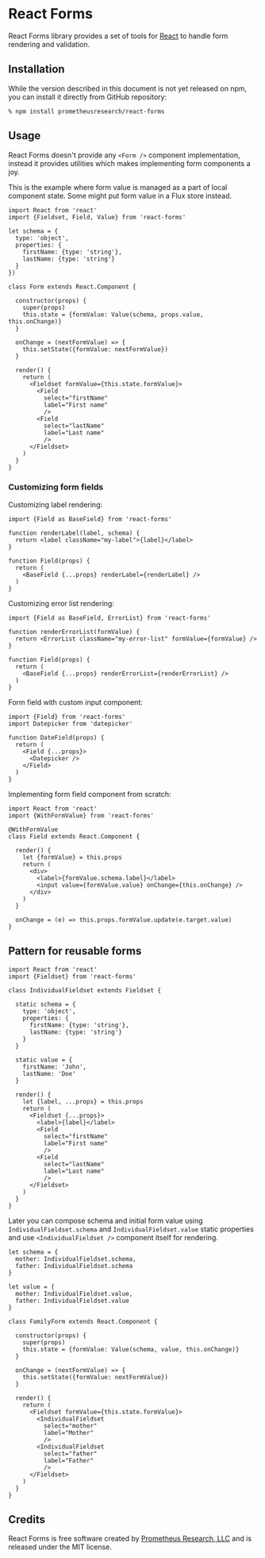 React Forms
===========

React Forms library provides a set of tools for [React][] to handle form
rendering and validation.

## Installation

While the version described in this document is not yet released on npm, you can
install it directly from GitHub repository:

    % npm install prometheusresearch/react-forms

## Usage

React Forms doesn't provide any `<Form />` component implementation, instead it
provides utilities which makes implementing form components a joy.

This is the example where form value is managed as a part of local component
state. Some might put form value in a Flux store instead.

    import React from 'react'
    import {Fieldset, Field, Value} from 'react-forms'

    let schema = {
      type: 'object',
      properties: {
        firstName: {type: 'string'},
        lastName: {type: 'string'}
      }
    })

    class Form extends React.Component {

      constructor(props) {
        super(props)
        this.state = {formValue: Value(schema, props.value, this.onChange)}
      }

      onChange = (nextFormValue) => {
        this.setState({formValue: nextFormValue})
      }

      render() {
        return (
          <Fieldset formValue={this.state.formValue}>
            <Field
              select="firstName"
              label="First name"
              />
            <Field
              select="lastName"
              label="Last name"
              />
          </Fieldset>
        )
      }
    }

### Customizing form fields

Customizing label rendering:

    import {Field as BaseField} from 'react-forms'

    function renderLabel(label, schema) {
      return <label className="my-label">{label}</label>
    }

    function Field(props) {
      return (
        <BaseField {...props} renderLabel={renderLabel} />
      )
    }

Customizing error list rendering:

    import {Field as BaseField, ErrorList} from 'react-forms'

    function renderErrorList(formValue) {
      return <ErrorList className="my-error-list" formValue={formValue} />
    }

    function Field(props) {
      return (
        <BaseField {...props} renderErrorList={renderErrorList} />
      )
    }

Form field with custom input component:

    import {Field} from 'react-forms'
    import Datepicker from 'datepicker'

    function DateField(props) {
      return (
        <Field {...props}>
          <Datepicker />
        </Field>
      )
    }

Implementing form field component from scratch:

    import React from 'react'
    import {WithFormValue} from 'react-forms'

    @WithFormValue
    class Field extends React.Component {

      render() {
        let {formValue} = this.props
        return (
          <div>
            <label>{formValue.schema.label}</label>
            <input value={formValue.value} onChange={this.onChange} />
          </div>
        )
      }

      onChange = (e) => this.props.formValue.update(e.target.value)
    }

## Pattern for reusable forms

    import React from 'react'
    import {Fieldset} from 'react-forms'

    class IndividualFieldset extends Fieldset {

      static schema = {
        type: 'object',
        properties: {
          firstName: {type: 'string'},
          lastName: {type: 'string'}
        }
      }

      static value = {
        firstName: 'John',
        lastName: 'Doe'
      }

      render() {
        let {label, ...props} = this.props
        return (
          <Fieldset {...props}>
            <label>{label}</label>
            <Field
              select="firstName"
              label="First name"
              />
            <Field
              select="lastName"
              label="Last name"
              />
          </Fieldset>
        )
      }
    }

Later you can compose schema and initial form value using `IndividualFieldset.schema`
and `IndividualFieldset.value` static properties and use `<IndividualFieldset />` component
itself for rendering.

    let schema = {
      mother: IndividualFieldset.schema,
      father: IndividualFieldset.schema
    }

    let value = {
      mother: IndividualFieldset.value,
      father: IndividualFieldset.value
    }

    class FamilyForm extends React.Component {

      constructor(props) {
        super(props)
        this.state = {formValue: Value(schema, value, this.onChange)}
      }

      onChange = (nextFormValue) => {
        this.setState({formValue: nextFormValue})
      }

      render() {
        return (
          <Fieldset formValue={this.state.formValue}>
            <IndividualFieldset
              select="mother"
              label="Mother"
              />
            <IndividualFieldset
              select="father"
              label="Father"
              />
          </Fieldset>
        )
      }
    }

## Credits

React Forms is free software created by [Prometheus Research, LLC][] and is
released under the MIT license.

[React]: http://facebook.github.io/react/
[Prometheus Research, LLC]: http://prometheusresearch.com
